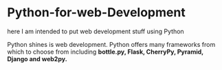 # Python-for-web-Development
here I am intended to put web development stuff using Python

Python shines is web development. Python offers many frameworks from which to choose from including <strong>bottle.py, Flask, CherryPy, Pyramid, Django and web2py.</strong> 
